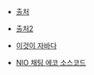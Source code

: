 - [출처](http://opennote46.tistory.com/129)

- [출처2](http://joochang.tistory.com/78)

- [이것이 자바다](https://m.blog.naver.com/rain483/220636709530)

- [NIO 채팅 에코 소스코드](http://javaexpert.tistory.com/465)
